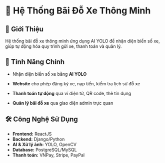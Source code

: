 # 🚗 Hệ Thống Bãi Đỗ Xe Thông Minh

## 📌 Giới Thiệu
Hệ thống bãi đỗ xe thông minh ứng dụng AI YOLO để nhận diện biển số xe, giúp tự động hóa quy trình gửi xe, thanh toán và quản lý.

## 🎯 Tính Năng Chính
- Nhận diện biển số xe bằng **AI YOLO**
  
- **Website** cho phép đăng ký xe, nạp tiền, kiểm tra lịch sử đỗ xe
- **Thanh toán tự động** qua ví điện tử, QR code, thẻ tín dụng
- **Quản lý bãi đỗ xe** qua giao diện admin trực quan

## 🛠️ Công Nghệ Sử Dụng
- **Frontend:** ReactJS
- **Backend:** Django/Python
- **AI & Xử lý ảnh:** YOLO, OpenCV
- **Database:** PostgreSQL/MySQL
- **Thanh toán:** VNPay, Stripe, PayPal



